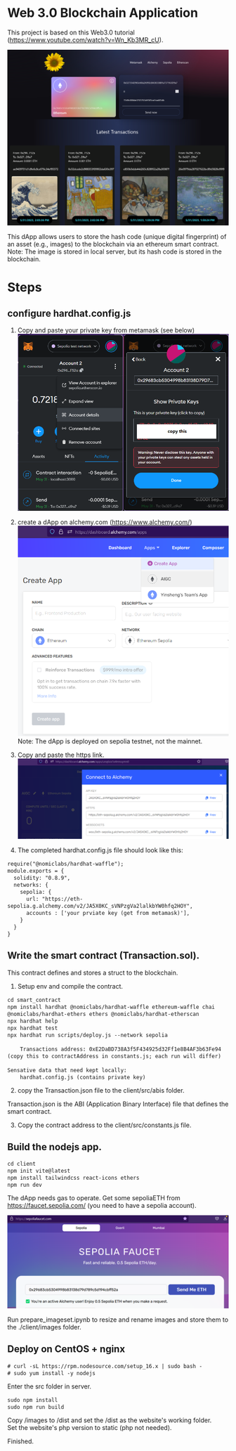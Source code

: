 # Web 3.0 Blockchain Application

This project is based on this Web3.0 tutorial (https://www.youtube.com/watch?v=Wn_Kb3MR_cU).

![Screenshot](./client/images/gui.png)

This dApp allows users to store the hash code (unique digital fingerprint) of an asset (e.g., images) to the blockchain via an ethereum smart contract.  
Note: The image is stored in local server, but its hash code is stored in the blockchain.

# Steps

## configure hardhat.config.js

1. Copy and paste your private key from metamask (see below)
![metamask](./client/images/metamask.png)

2. create a dApp on alchemy.com (https://www.alchemy.com/)
![alchemy](./client/images/alchemy.png)  
Note: The dApp is deployed on sepolia testnet, not the mainnet.

3. Copy and paste the https link.
![dApp](./client/images/dApp.png)

4. The completed hardhat.config.js file should look like this:

```
require("@nomiclabs/hardhat-waffle");
module.exports = {
  solidity: "0.8.9",
  networks: {
    sepolia: {
      url: "https://eth-sepolia.g.alchemy.com/v2/JA5X0KC_sVNPzgVa2lalkbYW0hfq2HOY",
      accounts : ['your prviate key (get from metamask)'],
    }
  }
}
```

## Write the smart contract (Transaction.sol).

This contract defines and stores a struct to the blockchain.  

1. Setup env and compile the contract.

```
cd smart_contract
npm install hardhat @nomiclabs/hardhat-waffle ethereum-waffle chai @nomiclabs/hardhat-ethers ethers @nomiclabs/hardhat-etherscan
npx hardhat help
npx hardhat test
npx hardhat run scripts/deploy.js --network sepolia

    Transactions address: 0xE2DaBD738A3f5F434925d32Ff1e8B4AF3b63Fe94 (copy this to contractAddress in constants.js; each run will differ)

Sensative data that need kept locally:  
    hardhat.config.js (contains private key)
```

2. copy the Transaction.json file to the client/src/abis folder.

Transaction.json is the ABI (Application Binary Interface) file that defines the smart contract.

3. Copy the contract address to the client/src/constants.js file.

## Build the nodejs app.

```
cd client
npm init vite@latest
npm install tailwindcss react-icons ethers
npm run dev
```

The dApp needs gas to operate. Get some sepoliaETH from https://faucet.sepolia.com/ (you need to have a sepolia account).

![faucet](./client/images/faucet.png)

Run prepare_imageset.ipynb to resize and rename images and store them to the ./client/images folder.

## Deploy on CentOS + nginx

```
# curl -sL https://rpm.nodesource.com/setup_16.x | sudo bash -
# sudo yum install -y nodejs
```

Enter the src folder in server.  
```
sudo npm install
sudo npm run build
``` 

Copy /images to /dist and set the /dist as the website's working folder.   
Set the website's php version to static (php not needed).  

Finished.